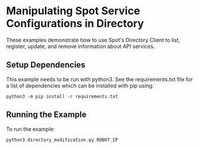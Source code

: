 <!--
Copyright (c) 2022 Boston Dynamics, Inc.  All rights reserved.

Downloading, reproducing, distributing or otherwise using the SDK Software
is subject to the terms and conditions of the Boston Dynamics Software
Development Kit License (20191101-BDSDK-SL).
-->

# Manipulating Spot Service Configurations in Directory

These examples demonstrate how to use Spot's Directory Client to list, register, update, and remove information about API services.

## Setup Dependencies

This example needs to be run with python3. See the requirements.txt file for a list of dependencies which can be installed with pip using:

```
python3 -m pip install -r requirements.txt
```

## Running the Example

To run the example:

```
python3 directory_modification.py ROBOT_IP
```
